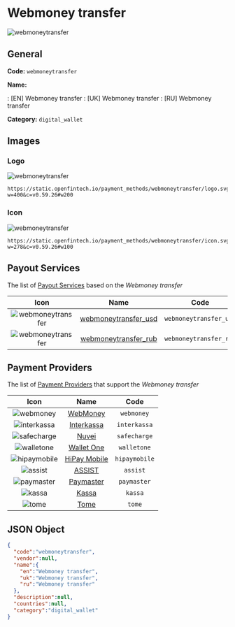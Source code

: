 
# Webmoney transfer 
![webmoneytransfer](https://static.openfintech.io/payment_methods/webmoneytransfer/logo.svg?w=400&c=v0.59.26#w200)  

## General 
**Code:** `webmoneytransfer` 
 
**Name:** 
 
:	[EN] Webmoney transfer 
:	[UK] Webmoney transfer 
:	[RU] Webmoney transfer 
 
**Category:** `digital_wallet` 
 

## Images 

### Logo 
![webmoneytransfer](https://static.openfintech.io/payment_methods/webmoneytransfer/logo.svg?w=400&c=v0.59.26#w200)  

```
https://static.openfintech.io/payment_methods/webmoneytransfer/logo.svg?w=400&c=v0.59.26#w200
```  

### Icon 
![webmoneytransfer](https://static.openfintech.io/payment_methods/webmoneytransfer/icon.svg?w=278&c=v0.59.26#w100)  

```
https://static.openfintech.io/payment_methods/webmoneytransfer/icon.svg?w=278&c=v0.59.26#w100
```  

## Payout Services 
 
The list of [Payout Services](/payout-services/) based on the _Webmoney transfer_ 

|Icon|Name|Code| 
|:---:|:---:|:---:| 
|![webmoneytransfer](https://static.openfintech.io/payout_methods/webmoneytransfer/icon.svg?w=278&c=v0.59.26#w40) |[webmoneytransfer_usd](/payout-services/webmoneytransfer_usd/)|`webmoneytransfer_usd`| 
|![webmoneytransfer](https://static.openfintech.io/payout_methods/webmoneytransfer/icon.svg?w=278&c=v0.59.26#w40) |[webmoneytransfer_rub](/payout-services/webmoneytransfer_rub/)|`webmoneytransfer_rub`| 
 

## Payment Providers 
 
The list of [Payment Providers](/payment-providers/) that support the _Webmoney transfer_ 

|Icon|Name|Code| 
|:---:|:---:|:---:| 
|![webmoney](https://static.openfintech.io/payment_providers/webmoney/icon.svg?w=278&c=v0.59.26#w100) |[WebMoney](/payment-providers/webmoney/)|`webmoney`| 
|![interkassa](https://static.openfintech.io/payment_providers/interkassa/icon.svg?w=278&c=v0.59.26#w100) |[Interkassa](/payment-providers/interkassa/)|`interkassa`| 
|![safecharge](https://static.openfintech.io/payment_providers/safecharge/icon.svg?w=278&c=v0.59.26#w100) |[Nuvei](/payment-providers/safecharge/)|`safecharge`| 
|![walletone](https://static.openfintech.io/payment_providers/walletone/icon.svg?w=278&c=v0.59.26#w100) |[Wallet One](/payment-providers/walletone/)|`walletone`| 
|![hipaymobile](https://static.openfintech.io/payment_providers/hipaymobile/icon.png?w=278&c=v0.59.26#w100) |[HiPay Mobile](/payment-providers/hipaymobile/)|`hipaymobile`| 
|![assist](https://static.openfintech.io/payment_providers/assist/icon.png?w=278&c=v0.59.26#w100) |[ASSIST](/payment-providers/assist/)|`assist`| 
|![paymaster](https://static.openfintech.io/payment_providers/paymaster/icon.svg?w=278&c=v0.59.26#w100) |[Paymaster](/payment-providers/paymaster/)|`paymaster`| 
|![kassa](https://static.openfintech.io/payment_providers/kassa/icon.svg?w=278&c=v0.59.26#w100) |[Kassa](/payment-providers/kassa/)|`kassa`| 
|![tome](https://static.openfintech.io/payment_providers/tome/icon.svg?w=278&c=v0.59.26#w100) |[Tome](/payment-providers/tome/)|`tome`| 
 

## JSON Object 

```json
{
  "code":"webmoneytransfer",
  "vendor":null,
  "name":{
    "en":"Webmoney transfer",
    "uk":"Webmoney transfer",
    "ru":"Webmoney transfer"
  },
  "description":null,
  "countries":null,
  "category":"digital_wallet"
}
```  
